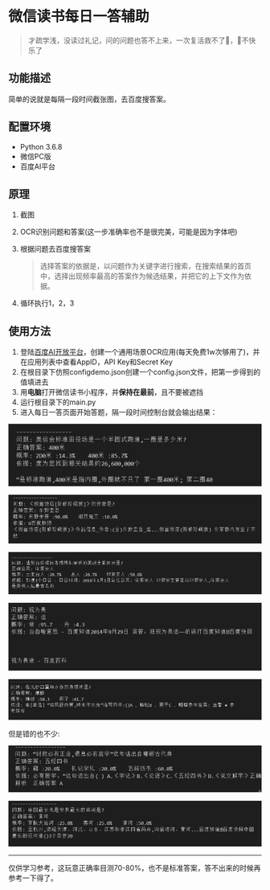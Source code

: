# 微信读书每日一答辅助

> 才疏学浅，没读过礼记，问的问题也答不上来，一次复活救不了👴，👴不快乐了

## 功能描述
简单的说就是每隔一段时间截张图，去百度搜答案。

## 配置环境
- Python 3.6.8  
- 微信PC版  
- 百度AI平台

## 原理
1. 截图
2. OCR识别问题和答案(这一步准确率也不是很完美，可能是因为字体吧)
3. 根据问题去百度搜答案
   
    > 选择答案的依据是，以问题作为关键字进行搜索，在搜索结果的首页中，选择出现频率最高的答案作为候选结果，并把它的上下文作为依据。
4. 循环执行1，2，3

## 使用方法
1. 登陆[百度AI开放平台](https://console.bce.baidu.com/ai/#/ai/ocr/app/list)，创建一个通用场景OCR应用(每天免费1w次够用了)，并在应用列表中查看AppID，API Key和Secret Key
2. 在根目录下仿照configdemo.json创建一个config.json文件，把第一步得到的值填进去
3. 用**电脑**打开微信读书小程序，并**保持在最前**，且不要被遮挡
4. 运行根目录下的main.py
5. 进入每日一答页面开始答题，隔一段时间控制台就会输出结果：

![1.png](./img/1.png)

![2.png](./img/2.png)

![3.png](./img/3.png)

![4.png](./img/4.png)

![5.png](./img/5.png)

但是错的也不少:

![6.png](./img/6.png)

![7.png](./img/7.png)

---

仅供学习参考，这玩意正确率目测70-80%，也不是标准答案，答不出来的时候再参考一下得了。
